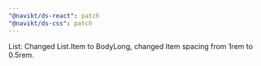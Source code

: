 ```yaml
---
"@navikt/ds-react": patch
"@navikt/ds-css": patch
---
```


List: Changed List.Item to BodyLong, changed Item spacing from 1rem to 0.5rem.
